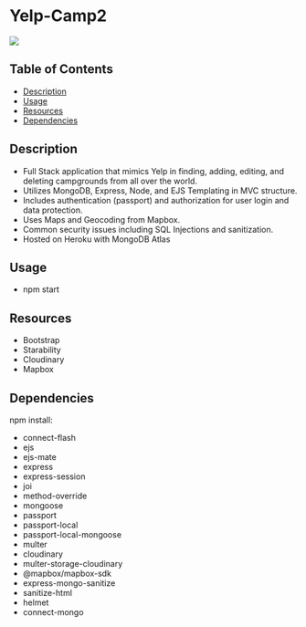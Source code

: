 # Yelp-Camp2
![](https://i.gyazo.com/fda14ed66815c110ac3a3e7ccffad81a.jpg)

## Table of Contents
  - [Description](#description)
  - [Usage](#usage)
  - [Resources](#resources)
  - [Dependencies](#dependencies)

## Description
- Full Stack application that mimics Yelp in finding, adding, editing, and deleting campgrounds from all over the world. 
- Utilizes MongoDB, Express, Node, and EJS Templating in MVC structure. 
- Includes authentication (passport) and authorization for user login and data protection.
- Uses Maps and Geocoding from Mapbox.
- Common security issues including SQL Injections and sanitization.
- Hosted on Heroku with MongoDB Atlas

## Usage
- npm start

## Resources
- Bootstrap
- Starability
- Cloudinary
- Mapbox

## Dependencies 
npm install:
- connect-flash
- ejs
- ejs-mate
- express
- express-session
- joi
- method-override
- mongoose
- passport
- passport-local
- passport-local-mongoose
- multer
- cloudinary
- multer-storage-cloudinary
- @mapbox/mapbox-sdk
- express-mongo-sanitize
- sanitize-html
- helmet
- connect-mongo

